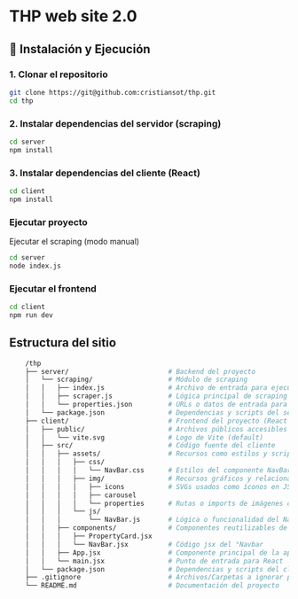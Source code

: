 # THP web site 2.0 

## 🚀 Instalación y Ejecución

### 1. Clonar el repositorio

```bash
git clone https://git@github.com:cristiansot/thp.git
cd thp
```

### 2. Instalar dependencias del servidor (scraping)

```bash
cd server
npm install
```

### 3. Instalar dependencias del cliente (React)

```bash
cd client
npm install
```

### Ejecutar proyecto

Ejecutar el scraping (modo manual)

```bash
cd server
node index.js
```

### Ejecutar el frontend

```bash
cd client
npm run dev
```

## Estructura del sitio

```bash
    /thp
    ├── server/                         # Backend del proyecto
    │   └── scraping/                   # Módulo de scraping
    │   │   ├── index.js                # Archivo de entrada para ejecutar el scraping
    │   │   ├── scraper.js              # Lógica principal de scraping
    │   │   └── properties.json         # URLs o datos de entrada para el scraping
    │   └── package.json                # Dependencias y scripts del servidor
    ├── client/                         # Frontend del proyecto (React + Vite)
    │   ├── public/                     # Archivos públicos accesibles directamente
    │   │   └── vite.svg                # Logo de Vite (default)
    │   ├── src/                        # Código fuente del cliente
    │   │   ├── assets/                 # Recursos como estilos y scripts reutilizables
    │   │   │   ├── css/
    │   │   │   │   └── NavBar.css      # Estilos del componente NavBar
    │   │   │   ├── img/                # Recursos gráficos y relacionados
    │   │   │   │   ├── icons           # SVGs usados como íconos en JSX 
    │   │   │   │   ├── carousel        
    │   │   │   │   └── properties      # Rutas o imports de imágenes de propiedades en formato jpg
    │   │   │   └── js/
    │   │   │       └── NavBar.js       # Lógica o funcionalidad del NavBar
    │   │   ├── components/             # Componentes reutilizables de React
    │   │   │   ├── PropertyCard.jsx 
    │   │   │   └── NavBar.jsx          # Código jsx del °Navbar
    │   │   ├── App.jsx                 # Componente principal de la aplicación
    │   │   └── main.jsx                # Punto de entrada para React
    │   └── package.json                # Dependencias y scripts del cliente
    ├── .gitignore                      # Archivos/Carpetas a ignorar por Git
    └── README.md                       # Documentación del proyecto

```
